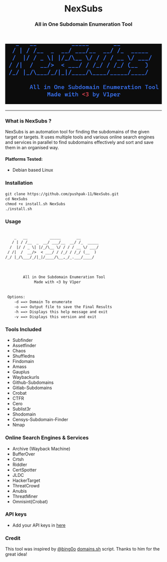 <h1 align="center">
  <b>NexSubs</b>
  <br>
</h1> 
<h3 align="center">
All in One Subdomain Enumeration Tool
</p>
<br/>

![Alt text](nexsubs.png)

-----------------------------
### What is NexSubs ?
 NexSubs is an automation tool for finding the subdomains of the given target or targets. It uses multiple tools and various online search engines and services in parallel to find subdomains effectively and sort and save them in an organised way.

#### Platforms Tested:
 + Debian based Linux

### Installation
```
git clone https://github.com/pushpak-11/NexSubs.git
cd NexSubs 
chmod +x install.sh NexSubs
./install.sh
```

### Usage
```
  
    _   __          _____       __        
   / | / /__  _  __/ ___/__  __/ /_  _____
  /  |/ / _ \| |/_/\__ \/ / / / __ \/ ___/
 / /|  /  __/>  < ___/ / /_/ / /_/ (__  ) 
/_/ |_/\___/_/|_|/____/\__,_/_.___/____/  
                                          
 

        All in One Subdomain Enumeration Tool         
             Made with <3 by V1per            


 Options:
    -d ==> Domain To enumerate
    -o ==> Output file to save the Final Results
    -h ==> Displays this help message and exit
    -v ==> Displays this version and exit
 ```

### Tools Included
+ Subfinder
+ Assetfinder
+ Chaos
+ Shuffledns
+ Findomain
+ Amass
+ Gauplus
+ Waybackurls 
+ Github-Subdomains
+ Gitlab-Subdomains
+ Crobat
+ CTFR
+ Cero
+ Sublist3r
+ Shodomain
+ Censys-Subdomain-Finder
+ Nmap

### Online Search Engines & Services
+ Archive (Wayback Machine)
+ BufferOver
+ Crtsh
+ Riddler
+ CertSpotter
+ JLDC
+ HackerTarget
+ ThreatCrowd
+ Anubis
+ ThreatMiner
+ Omnisint(Crobat)

### API keys
+ Add your API keys in [here](https://github.com/pushpak-11/NexSubs/blob/master/NexSubs#L45)


### Credit
This tool was inspired by [@bing0o](https://github.com/bing0o) [domains.sh](https://github.com/bing0o/bash_scripting/blob/master/domains.sh) script. Thanks to him for the great idea!

